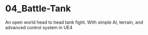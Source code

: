 # 04_Battle-Tank
An open world head to head tank fight. With simple AI, terrain, and advanced control system in UE4
